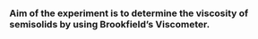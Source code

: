 ### Aim of the experiment is to determine the viscosity of semisolids by using Brookfield’s Viscometer.
